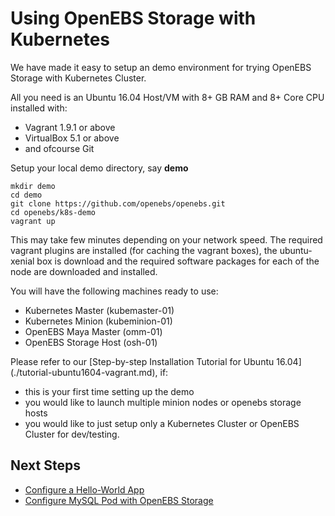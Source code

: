 # Using OpenEBS Storage with Kubernetes

We have made it easy to setup an demo environment for trying OpenEBS Storage with Kubernetes Cluster. 

All you need is an Ubuntu 16.04 Host/VM with 8+ GB RAM and 8+ Core CPU installed with:
- Vagrant 1.9.1 or above
- VirtualBox 5.1 or above
- and ofcourse Git

Setup your local demo directory, say **demo**

```
mkdir demo
cd demo
git clone https://github.com/openebs/openebs.git
cd openebs/k8s-demo
vagrant up
```

This may take few minutes depending on your network speed. The required vagrant plugins are installed (for caching the vagrant boxes), the ubuntu-xenial box is download and the required software packages for each of the node are downloaded and installed.

You will have the following machines ready to use:
- Kubernetes Master (kubemaster-01)
- Kubernetes Minion (kubeminion-01)
- OpenEBS Maya Master (omm-01)
- OpenEBS Storage Host (osh-01)

Please refer to our [Step-by-step Installation Tutorial for Ubuntu 16.04] (./tutorial-ubuntu1604-vagrant.md), if:
- this is your first time setting up the demo
- you would like to launch multiple minion nodes or openebs storage hosts
- you would like to just setup only a Kubernetes Cluster or OpenEBS Cluster for dev/testing.

## Next Steps
- [Configure a Hello-World App](./run-k8s-hello-world.md)
- [Configure MySQL Pod with OpenEBS Storage](./run-mysql-openebs.md)

